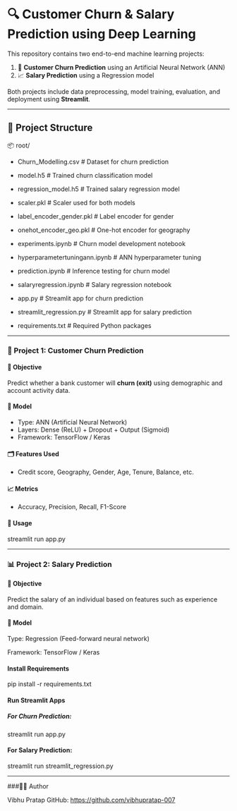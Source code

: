 # 🔍 Customer Churn & Salary Prediction using Deep Learning

This repository contains two end-to-end machine learning projects:

1. 🧠 **Customer Churn Prediction** using an Artificial Neural Network (ANN)
2. 📈 **Salary Prediction** using a Regression model

Both projects include data preprocessing, model training, evaluation, and deployment using **Streamlit**.

---

## 📂 Project Structure

📦 root/

- Churn_Modelling.csv # Dataset for churn prediction

- model.h5 # Trained churn classification model

- regression_model.h5 # Trained salary regression model

- scaler.pkl # Scaler used for both models

- label_encoder_gender.pkl # Label encoder for gender

- onehot_encoder_geo.pkl # One-hot encoder for geography

- experiments.ipynb # Churn model development notebook

- hyperparametertuningann.ipynb # ANN hyperparameter tuning

- prediction.ipynb # Inference testing for churn model

- salaryregression.ipynb # Salary regression notebook

- app.py # Streamlit app for churn prediction

- streamlit_regression.py # Streamlit app for salary prediction

- requirements.txt # Required Python packages

---

### 🧠 Project 1: Customer Churn Prediction

#### 📌 Objective
Predict whether a bank customer will **churn (exit)** using demographic and account activity data.

#### 🔧 Model
- Type: ANN (Artificial Neural Network)
- Layers: Dense (ReLU) + Dropout + Output (Sigmoid)
- Framework: TensorFlow / Keras

#### 🗂 Features Used
- Credit score, Geography, Gender, Age, Tenure, Balance, etc.

#### 📈 Metrics
- Accuracy, Precision, Recall, F1-Score

#### 🚀 Usage

streamlit run app.py

---

### 📊 Project 2: Salary Prediction

#### 📌 Objective

Predict the salary of an individual based on features such as experience and domain.

#### 🔧 Model
Type: Regression (Feed-forward neural network)

Framework: TensorFlow / Keras

#### Install Requirements

pip install -r requirements.txt

#### Run Streamlit Apps

##### For Churn Prediction:

streamlit run app.py

#### For Salary Prediction:

streamlit run streamlit_regression.py

---

###👨‍💻 Author

Vibhu Pratap
GitHub: https://github.com/vibhupratap-007

